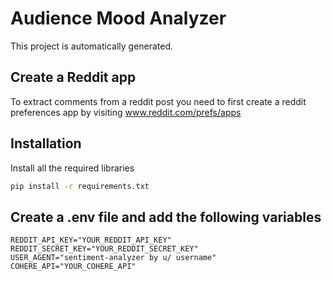 # Audience Mood Analyzer

This project is automatically generated.
## Create a Reddit app
To extract comments from a reddit post you need to first create a reddit preferences app by visiting www.reddit.com/prefs/apps
## Installation
Install all the required libraries
```sh
pip install -r requirements.txt
```
## Create a .env file and add the following variables
```
REDDIT_API_KEY="YOUR_REDDIT_API_KEY"
REDDIT_SECRET_KEY="YOUR_REDDIT_SECRET_KEY"
USER_AGENT="sentiment-analyzer by u/ username"
COHERE_API="YOUR_COHERE_API" 
```